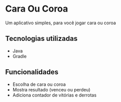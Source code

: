 <head>
  <meta name="robots" content="noindex">
</head>
 

# Cara Ou Coroa

Um aplicativo simples, para você jogar cara ou coroa

Tecnologias utilizadas
---
+	Java
+	Gradle 

Funcionalidades
---
+	Escolha de cara ou coroa
+	Mostra resultado (venceu ou perdeu)
+	Adiciona contador de vitórias e derrotas


